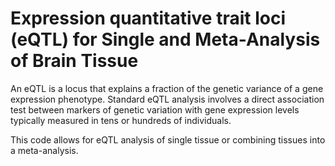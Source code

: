 # Expression quantitative trait loci (eQTL) for Single and Meta-Analysis of Brain Tissue 

An eQTL is a locus that explains a fraction of the genetic variance of a gene expression phenotype. Standard eQTL analysis involves a direct association test between markers of genetic variation with gene expression levels typically measured in tens or hundreds of individuals.       

This code allows for eQTL analysis of single tissue or combining tissues into a meta-analysis.      
